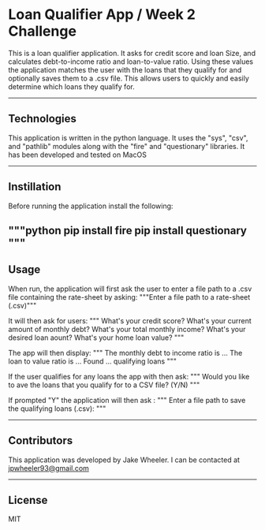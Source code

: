 # Loan Qualifier App / Week 2 Challenge

This is a loan qualifier application. It asks for credit score and loan Size, and calculates debt-to-income ratio and loan-to-value ratio. Using these values the application matches the user with the loans that they qualify for and optionally saves them to a .csv file. This allows users to quickly and easily determine which loans they qualify for. 
    

---

## Technologies

This application is written in the python language. It uses the "sys", "csv", and "pathlib" modules along with the "fire" and "questionary" libraries. It has been developed and tested on MacOS

---
## Instillation
Before running the application install the following:

"""python
pip install fire
pip install questionary
"""
---
## Usage

When run, the application will first ask the user to enter a file path to a .csv file containing the rate-sheet by asking:
"""Enter a file path to a rate-sheet (.csv)"""

It will then ask for users:
"""
What's your credit score?
What's your current amount of monthly debt?
What's your total monthly income?
What's your desired loan aount?
What's your home loan value?
"""

The app will then display:
"""
The monthly debt to income ratio is ...
The loan to value ratio is ...
Found ... qualifying loans
"""

If the user qualifies for any loans the app with then ask:
"""
Would you like to ave the loans that you qualify for to a CSV file? (Y/N)
"""

If prompted "Y" the application will then ask :
"""
Enter a file path to save the qualifying loans (.csv):
"""

---

## Contributors

This application was developed by Jake Wheeler. I can be contacted at jpwheeler93@gmail.com

---

## License

MIT
